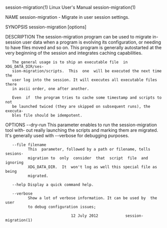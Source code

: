 session-migration(1)         Linux User's Manual         session-migration(1)

NAME
       session-migration - Migrate in user session settings.

SYNOPSIS
       session-migration [options]

DESCRIPTION
       The  session-migration  program can be used to migrate in-session user
       data when a program is evolving its configuration, or needing to  have
       files  moved  and  so on. This program is generally autostarted at the
       very beginning of the session and integrates caching capabilities.

       The general usage is to ship an executable file  in  XDG_DATA_DIR/ses‐
       sion-migration/scripts.  This  one  will be executed the next time the
       user log into the session. It will executes all executable files there
       in ascii order, one after another.

       Even  if  the program tries to cache some timestamp and scripts to not
       be launched twiced (they are skipped on subsequent runs), the executa‐
       bles file should be idempotent.

OPTIONS
       --dry-run
              This  parameter enables to run the session-migration tool with‐
              out really launching the scripts and marking them are migrated.
              It's generally used with --verbose for debugging purposes.

       --file filename
              This  parameter, followed by a path or filename, tells sesions-
              migration to  only  consider  that  script  file  and  ignoring
              XDG_DATA_DIR.  It  won't log as well this special file as being
              migrated.

       --help Display a quick command help.

       --verbose
              Show a lot of verbose information. It can be used by  the  user
              to debug configuration issues;

                                 12 July 2012            session-migration(1)
